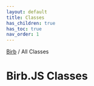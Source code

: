 ```yaml
---
layout: default
title: Classes
has_children: true
has_toc: true
nav_order: 1
---
```


[Birb](/) / All Classes

# Birb.JS Classes
